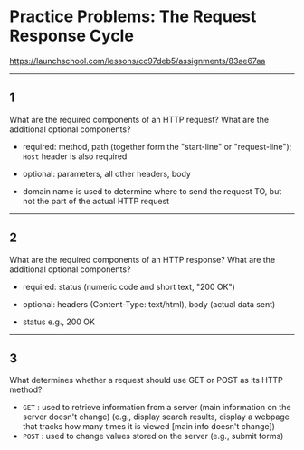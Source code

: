 # Practice Problems:  The Request Response Cycle
https://launchschool.com/lessons/cc97deb5/assignments/83ae67aa

---

## 1
What are the required components of an HTTP request? What are the additional optional components?

- required: method, path  (together form the "start-line" or "request-line");  `Host` header is also required
- optional: parameters, all other headers, body

- domain name is used to determine where to send the request TO, but not the part of the actual HTTP request

---

## 2
What are the required components of an HTTP response? What are the additional optional components?

- required: status (numeric code and short text, "200 OK")
- optional:  headers (Content-Type: text/html), body (actual data sent)

- status e.g., 200 OK

---

## 3
What determines whether a request should use GET or POST as its HTTP method?

- `GET` : used to retrieve information from a server (main information on the server doesn't change) (e.g., display search results, display a webpage that tracks how many times it is viewed [main info doesn't change])
- `POST` : used to change values stored on the server (e.g., submit forms)

